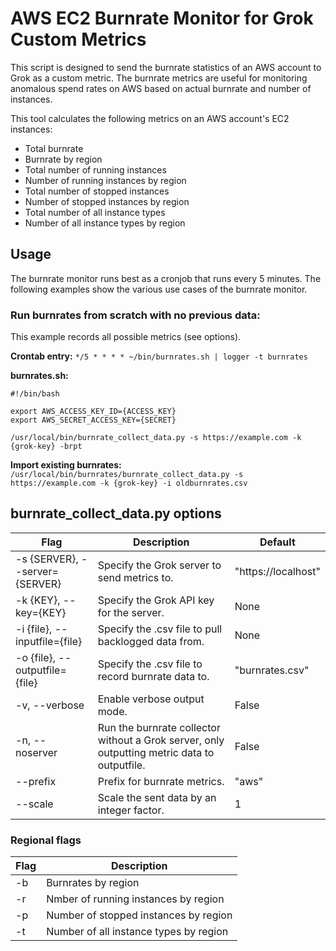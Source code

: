 AWS EC2 Burnrate Monitor for Grok Custom Metrics
================================================

This script is designed to send the burnrate statistics of an AWS account to
Grok as a custom metric. The burnrate metrics are useful for monitoring
anomalous spend rates on AWS based on actual burnrate and number of instances. 

This tool calculates the following metrics on an AWS account's EC2 instances: 
- Total burnrate
- Burnrate by region
- Total number of running instances
- Number of running instances by region
- Total number of stopped instances
- Number of stopped instances by region
- Total number of all instance types
- Number of all instance types by region

Usage
-----

The burnrate monitor runs best as a cronjob that runs every 5 minutes. The
following examples show the various use cases of the burnrate monitor. 

### Run burnrates from scratch with no previous data:

This example records all possible metrics (see options).

**Crontab entry:**
`*/5 * * * * ~/bin/burnrates.sh | logger -t burnrates`

**burnrates.sh:**
```
#!/bin/bash

export AWS_ACCESS_KEY_ID={ACCESS_KEY}
export AWS_SECRET_ACCESS_KEY={SECRET}
  
/usr/local/bin/burnrate_collect_data.py -s https://example.com -k {grok-key} -brpt
```
**Import existing burnrates:**
`/usr/local/bin/burnrates/burnrate_collect_data.py -s https://example.com -k {grok-key} -i oldburnrates.csv`

burnrate_collect_data.py options
--------------------------------

Flag | Description | Default
---- | ----------- | -------
-s {SERVER}, --server={SERVER} | Specify the Grok server to send metrics to. | "https://localhost"
-k {KEY}, --key={KEY} | Specify the Grok API key for the server. | None
-i {file}, --inputfile={file} | Specify the .csv file to pull backlogged data from. | None
-o {file}, --outputfile={file} | Specify the .csv file to record burnrate data to. | "burnrates.csv"
-v, --verbose | Enable verbose output mode. | False
-n, --noserver | Run the burnrate collector without a Grok server, only outputting metric data to outputfile. | False
--prefix | Prefix for burnrate metrics. | "aws"
--scale | Scale the sent data by an integer factor. | 1


### Regional flags

Flag | Description
---- | -----------
-b | Burnrates by region
-r | Nmber of running instances by region
-p | Number of stopped instances by region
-t | Number of all instance types by region
